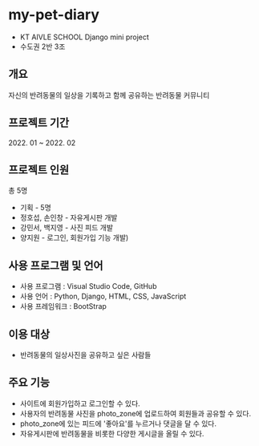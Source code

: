 # my-pet-diary

- KT AIVLE SCHOOL Django mini project
- 수도권 2반 3조

## 개요
자신의 반려동물의 일상을 기록하고 함께 공유하는 반려동물 커뮤니티


## 프로젝트 기간
2022\. 01 ~ 2022\. 02

## 프로젝트 인원
총 5명
- 기획 - 5명
- 정호섭, 손인창 - 자유게시판 개발 
- 강민서, 백지영 - 사진 피드 개발
- 양지원 - 로그인, 회원가입 기능 개발)


## 사용 프로그램 및 언어
- 사용 프로그램 : Visual Studio Code, GitHub
- 사용 언어 : Python, Django, HTML, CSS, JavaScript
- 사용 프레임워크 : BootStrap


## 이용 대상
- 반려동물의 일상사진을 공유하고 싶은 사람들



## 주요 기능
- 사이트에 회원가입하고 로그인할 수 있다.
- 사용자의 반려동물 사진을 photo_zone에 업로드하여 회원들과 공유할 수 있다.
- photo_zone에 있는 피드에 '좋아요'를 누르거나 댓글을 달 수 있다.
- 자유게시판에 반려동물을 비롯한 다양한 게시글을 올릴 수 있다.

